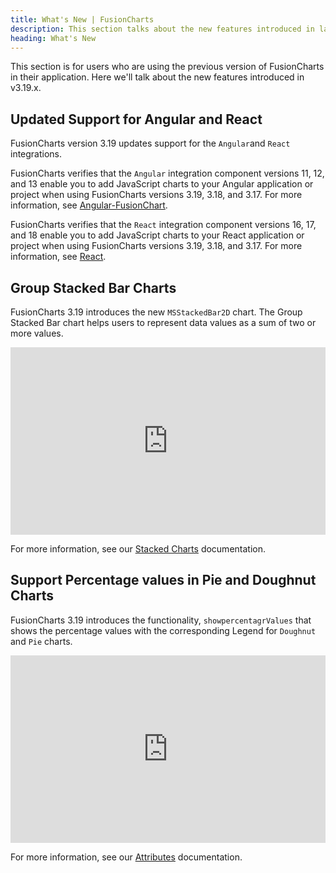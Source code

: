 ```yaml
---
title: What's New | FusionCharts
description: This section talks about the new features introduced in latest version.
heading: What's New
---
```


This section is for users who are using the previous version of FusionCharts in their application. Here we'll talk about the new features introduced in v3.19.x.

## Updated Support for Angular and React

FusionCharts version 3.19 updates support for the `Angular`and `React` integrations. 

FusionCharts verifies that the `Angular` integration component versions 11, 12, and 13 enable you to add JavaScript charts to your Angular application or project when using FusionCharts versions 3.19, 3.18, and 3.17. For more information, see [Angular-FusionChart](https://www.npmjs.com/package/angular-fusioncharts).

FusionCharts verifies that the `React` integration component versions 16, 17, and 18 enable you to add JavaScript charts to your React application or project when using FusionCharts versions 3.19, 3.18, and 3.17. For more information, see [React](https://www.npmjs.com/package/react-fusioncharts).


## Group Stacked Bar Charts

FusionCharts 3.19 introduces the new `MSStackedBar2D` chart. The Group Stacked Bar chart helps users to represent data values as a sum of two or more values. 

<iframe height="300" style="width: 100%;" scrolling="no" title="GroupStacked2dChart(QE-SUPPORT-2051)-4" src="https://codepen.io/fusioncharts/embed/yLKyVRO/687c2b6a4d97a2fd3ecdd41538163ca5?default-tab=result" frameborder="no" loading="lazy" allowtransparency="true" allowfullscreen="true">
  See the Pen <a href="https://codepen.io/fusioncharts/pen/yLKyVRO/687c2b6a4d97a2fd3ecdd41538163ca5">
  GroupStacked2dChart(QE-SUPPORT-2051)-4</a> by FusionCharts (<a href="https://codepen.io/fusioncharts">@fusioncharts</a>)
  on <a href="https://codepen.io">CodePen</a>.
</iframe><br/>

For more information, see our [Stacked Charts](https://www.fusioncharts.com/dev/chart-guide/standard-charts/stacked-charts) documentation.

## Support Percentage values in Pie and Doughnut Charts

FusionCharts 3.19 introduces the functionality, `showpercentagrValues` that shows the percentage values with the corresponding Legend for `Doughnut` and `Pie` charts. 

<iframe height="300" style="width: 100%;" scrolling="no" title="(SUPPORT-2080) 5" src="https://codepen.io/fusioncharts/embed/qBoEqmj/59b750adb2d81d61befe2bbbf762a29a?default-tab=result" frameborder="no" loading="lazy" allowtransparency="true" allowfullscreen="true">
  See the Pen <a href="https://codepen.io/fusioncharts/pen/qBoEqmj/59b750adb2d81d61befe2bbbf762a29a">
  (SUPPORT-2080) 5</a> by FusionCharts (<a href="https://codepen.io/fusioncharts">@fusioncharts</a>)
  on <a href="https://codepen.io">CodePen</a>.
</iframe><br/>

For more information, see our [Attributes](https://www.fusioncharts.com/dev/chart-attributes) documentation.
